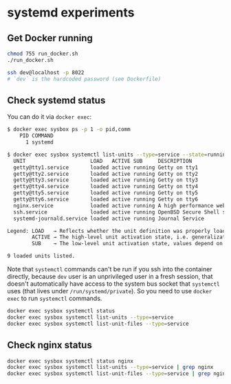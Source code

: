 # systemd experiments

## Get Docker running

```bash
chmod 755 run_docker.sh
./run_docker.sh

ssh dev@localhost -p 8022
# `dev` is the hardcoded password (see Dockerfile)
```

## Check systemd status

You can do it via `docker exec`:

```bash
$ docker exec sysbox ps -p 1 -o pid,comm
    PID COMMAND
      1 systemd

$ docker exec sysbox systemctl list-units --type=service --state=running
  UNIT                     LOAD   ACTIVE SUB     DESCRIPTION
  getty@tty1.service       loaded active running Getty on tty1
  getty@tty2.service       loaded active running Getty on tty2
  getty@tty3.service       loaded active running Getty on tty3
  getty@tty4.service       loaded active running Getty on tty4
  getty@tty5.service       loaded active running Getty on tty5
  getty@tty6.service       loaded active running Getty on tty6
  nginx.service            loaded active running A high performance web server and a reverse proxy server
  ssh.service              loaded active running OpenBSD Secure Shell server
  systemd-journald.service loaded active running Journal Service

Legend: LOAD   → Reflects whether the unit definition was properly loaded.
        ACTIVE → The high-level unit activation state, i.e. generalization of SUB.
        SUB    → The low-level unit activation state, values depend on unit type.

9 loaded units listed.
```

Note that `systemctl` commands can't be run if you ssh into the container directly, because `dev` user is an unprivileged user in a fresh session, that doesn't automatically have access to the system bus socket that `systemctl` uses (that lives under `/run/systemd/private`). So you need to use `docker exec` to run `systemctl` commands.

```bash
docker exec sysbox systemctl status
docker exec sysbox systemctl list-units --type=service
docker exec sysbox systemctl list-unit-files --type=service
```

## Check nginx status

```bash
docker exec sysbox systemctl status nginx
docker exec sysbox systemctl list-units --type=service | grep nginx
docker exec sysbox systemctl list-unit-files --type=service | grep nginx
```
